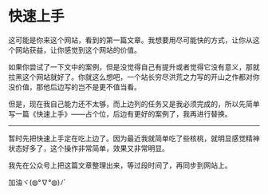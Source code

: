 # 快速上手

这可能是你来这个网站，看到的第一篇文章。我想要用尽可能快的方式，让你从这个网站获益，让你感觉到这个网站的价值。

如果你尝试了一下文中的案例，但是没觉得自己有提升或者觉得它没有意义，那就拉黑这个网站就好了。你就这么想吧，一个站长穷尽洪荒之力写的开山之作都对你没价值，那他后边写的岂不是更不值当看。

但是，现在我自己能力还不太够，而上边列的任务又是我必须完成的，所以先简单写一篇《快速上手》——占个位，后边有更好的案例了，我再进行替换。

---

暂时先把快速上手定在吃上边了。因为最近我就简单吃了些核桃，就明显感觉精神状态好多了，这个操作非常简单，效果又非常明显。

我先在公众号上把这篇文章整理出来，等过段时间了，再同步到网站上。

加油ヾ(◍°∇°◍)ﾉﾞ
